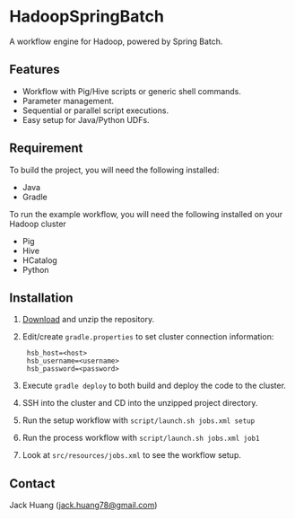 # HadoopSpringBatch
A workflow engine for Hadoop, powered by Spring Batch.

## Features
- Workflow with Pig/Hive scripts or generic shell commands.
- Parameter management.
- Sequential or parallel script executions.
- Easy setup for Java/Python UDFs. 

## Requirement
To build the project, you will need the following installed:
- Java
- Gradle

To run the example workflow, you will need the following installed on your Hadoop cluster
- Pig
- Hive
- HCatalog
- Python



## Installation
1. [Download](https://github.com/jhuang78/HadoopSpringBatch/archive/master.zip) and unzip the repository.
2. Edit/create `gradle.properties` to set cluster connection information:

		hsb_host=<host>
		hsb_username=<username>
		hsb_password=<password>

3. Execute `gradle deploy` to both build and deploy the code to the cluster.
4. SSH into the cluster and CD into the unzipped project directory.
5. Run the setup workflow with `script/launch.sh jobs.xml setup`
6. Run the process workflow with `script/launch.sh jobs.xml job1`
7. Look at `src/resources/jobs.xml` to see the workflow setup.

## Contact
Jack Huang (jack.huang78@gmail.com)